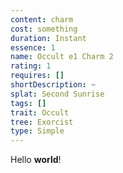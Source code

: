 ```yaml
---
content: charm
cost: something
duration: Instant
essence: 1
name: Occult e1 Charm 2
rating: 1
requires: []
shortDescription: ~
splat: Second Sunrise
tags: []
trait: Occult
tree: Exorcist
type: Simple
---
```


Hello **world**!
